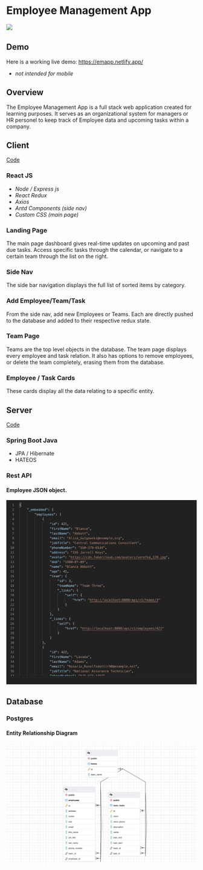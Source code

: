 
# Employee Management App 
![](emapp.gif)
## Demo
Here is a working live demo: https://emapp.netlify.app/ 
* <i>not intended for mobile</i> 
## Overview
The Employee Management App is a full stack web application created for learning purposes. It serves as an organizational system for managers or HR personel to keep track of Employee data and upcoming tasks within a company.

## Client 
[Code](https://github.com/CalebTracey/EmployeeManagementApp/tree/main/frontend)
### React JS
  * <i>Node / Express js</i>
  * <i>React Redux</i>
  * <i>Axios</i>
  * <i>Antd Components (side nav)</i>
  * <i>Custom CSS (main page)</i>
### Landing Page
The main page dashboard gives real-time updates on upcoming and past due tasks. Access specific tasks through the calendar, or navigate to a certain team through the list on the right.

### Side Nav
The side bar navigation displays the full list of sorted items by category.

### Add Employee/Team/Task
From the side nav, add new Employees or Teams. Each are directly pushed to the database and added to their respective redux state.

### Team Page
Teams are the top level objects in the database. The team page displays every employee and task relation. It also has options to remove employees, or delete the team completely, erasing them from the database.

### Employee / Task Cards
These cards display all the data relating to a specific entity.

## Server 
[Code](https://github.com/CalebTracey/EmployeeManagementApp/tree/main/src/main/java/com/dashboard/backend)
### Spring Boot Java
  * JPA / Hibernate
  * HATEOS
### Rest API
#### Employee JSON object.

<img src=./emappjson.png />

## Database
### Postgres
#### Entity Relationship Diagram
<img src=./emappdb.png />
